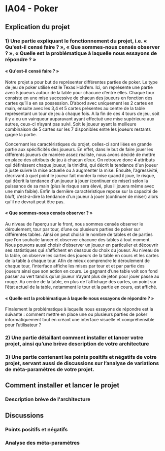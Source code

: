 # IA04 - Poker

## Explication du projet 

### 1) Une partie expliquant le fonctionnement du projet, i.e. «  Qu'est-il censé faire ? », « Que sommes-nous censés observer ? », « Quelle est la problématique à laquelle nous essayons de répondre ? »

#### « Qu'est-il censé faire ? »
 
Notre projet a pour but de représenter différentes parties de poker. Le type de jeu de poker utilisé est le Texas Hold’em. Ici, on représente une partie avec 5 joueurs autour de la table pour chacune d’entre elles. Chaque tour consiste en une mise successive de chacun des joueurs en fonction des cartes qu’il a en sa possession. D’abord avec uniquement les 2 cartes en main, ensuite avec les 3,4 et 5 cartes présentes au centre de la table représentant un tour de jeu à chaque fois. A la fin de ces 4 tours de jeu, soit il y a eu un vainqueur auparavant ayant effectué une mise supérieure aux autres, ceux-ci  n’ayant pas suivi. Soit le joueur ayant la meilleure combinaison de 5 cartes sur les 7 disponibles entre les joueurs restants gagne la partie. 
 
Concernant les caractéristiques du projet, celles-ci sont liées en grande partie aux spécificités des joueurs.  En effet, dans le but de faire jouer les différents joueurs de manière assez réaliste, nous avons décidé de mettre en place des attributs de jeu à chacun d’eux. On retrouve donc 4 attributs qui définissent chaque joueur, la timidité, qui décrit la tendance d'un joueur à juste suivre la mise actuelle ou à augmenter la mise. Ensuite, l’agressivité, décrivant à quel point le joueur fait monter la mise quand il joue, le risque, qui décrit la tendance d'un joueur à jouer (continuer de miser) selon la puissance de sa main (plus le risque sera élevé, plus il jouera même avec une main faible). Enfin la dernière caractéristique repose sur la capacité de bluff, c’est-à-dire la tendance d'un joueur à jouer (continuer de miser) alors qu'il ne devrait peut être pas.
 
#### « Que sommes-nous censés observer ? »
 
Au niveau de l’aperçu sur le front, nous sommes censés observer le déroulement, tour par tour, d’une ou plusieurs parties de poker sur différentes tables. Ainsi on peut choisir le nombre de tables et de parties que l’on souhaite lancer et observer chacune des tables à tout moment. Nous pouvons aussi choisir d’observer un joueur en particulier et découvrir ses statistiques qui s’affichent en dessous du choix du joueur. Au niveau de la table, on observe les cartes des joueurs de la table en cours et les cartes de la table à chaque tour. Afin de mieux comprendre le déroulement de chaque tour, l’interface affiche les mises par tour et et par partie des joueurs ainsi que son action en cours. Le gagnant d’une table voit son fond passer au vert tandis qu’un joueur n’ayant plus de jeton pour jouer passe au rouge. Au centre de la table, en plus de l’affichage des cartes, un point sur l’état actuel de la table, notamment le tour et la partie en cours, est affiché. 
 
 
#### « Quelle est la problématique à laquelle nous essayons de répondre ? »
 
Finalement la problématique à laquelle nous essayons de répondre est la suivante : comment mettre en place une ou plusieurs parties de poker informatiquement tout en créant une interface visuelle et compréhensible pour l’utilisateur ?
 
### 2) Une partie détaillant comment installer et lancer votre projet, ainsi qu’une brève description de votre architecture
 
### 3) Une partie contenant les points positifs et négatifs de votre projet, servant aussi de discussions sur l’analyse de variations de méta-paramètres de votre projet.




## Comment installer et lancer le projet

### Description brève de l'architecture



## Discussions

### Points positifs et négatifs

### Analyse des méta-paramètres